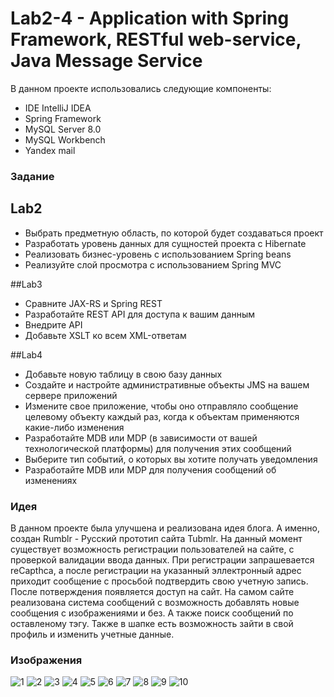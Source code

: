 # Lab2-4 - Application with Spring Framework, RESTful web-service, Java Message Service

В данном проекте использовались следующие компоненты:
- IDE IntelliJ IDEA 
- Spring Framework
- MySQL Server 8.0
- MySQL Workbench
- Yandex mail

### Задание

## Lab2
- Выбрать предметную область, по которой будет создаваться проект
- Разработать уровень данных для сущностей проекта с Hibernate
- Реализовать бизнес-уровень с использованием Spring beans
- Реализуйте слой просмотра с использованием Spring MVC

##Lab3
- Сравните JAX-RS и Spring REST
- Разработайте REST API для доступа к вашим данным
- Внедрите API
- Добавьте XSLT ко всем XML-ответам

##Lab4
- Добавьте новую таблицу в свою базу данных
- Создайте и настройте административные объекты JMS на вашем сервере приложений
- Измените свое приложение, чтобы оно отправляло сообщение целевому объекту каждый раз, когда к объектам применяются какие-либо изменения
- Разработайте MDB или MDP (в зависимости от вашей технологической платформы) для получения этих сообщений
- Выберите тип событий, о которых вы хотите получать уведомления
- Разработайте MDB или MDP для получения сообщений об изменениях

### Идея
В данном проекте была улучшена и реализована идея блога. А именно, создан Rumblr - Русский прототип сайта Tubmlr. На данный момент существует возможность регистрации пользователей на сайте, с проверкой валидации ввода данных. При регистрации запрашевается reCapthca, а после регистрации на указанный эллектронный адрес приходит сообщение с просьбой подтвердить свою учетную запись. После потверждения появляется доступ на сайт. 
На самом сайте реализована система сообщений с возможность добавлять новые сообщения с изображениями и без. А также поиск сообщений по оставленому тэгу.
Также в шапке есть возможность зайти в свой профиль и изменить учетные данные.

### Изображения
![1](https://user-images.githubusercontent.com/31400073/211206740-bfdc465e-205f-46bc-91b8-a1a5f4178721.jpg)
![2](https://user-images.githubusercontent.com/31400073/211206745-3444e3f2-ebe3-4f96-8586-3917106cf03e.jpg)
![3](https://user-images.githubusercontent.com/31400073/211206746-71b98701-bf4d-43ae-928d-a2fe7a0b1770.jpg)
![4](https://user-images.githubusercontent.com/31400073/211206747-f286924a-cbca-475f-a9f2-828d1f93d46c.jpg)
![5](https://user-images.githubusercontent.com/31400073/211206750-442235b3-d70c-4248-8589-97970907aa22.jpg)
![6](https://user-images.githubusercontent.com/31400073/211206752-c27ce2bc-9ea5-4777-8a1a-8459b729848e.jpg)
![7](https://user-images.githubusercontent.com/31400073/211206761-5b52e74f-e69c-4bad-8b86-225df340fa97.jpg)
![8](https://user-images.githubusercontent.com/31400073/211206767-c5ebf0b9-a001-4b73-b677-e959b6857a03.jpg)
![9](https://user-images.githubusercontent.com/31400073/211206771-8c582181-55e8-44ea-8d03-abc37c968517.jpg)
![10](https://user-images.githubusercontent.com/31400073/211206773-85f41a87-cbfb-4b40-ad23-c040ff89cf86.jpg)
